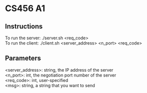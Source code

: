 # CS456 A1

## Instructions
To run the server: ./server.sh <req_code> \
To run the client: ./client.sh <server_address> <n_port> <req_code> <msg>

## Parameters
<server_address>: string, the IP address of the server \
<n_port>: int, the negotiation port number of the server \
<req_code>: int, user-specified \
\<msg>: string, a string that you want to send
